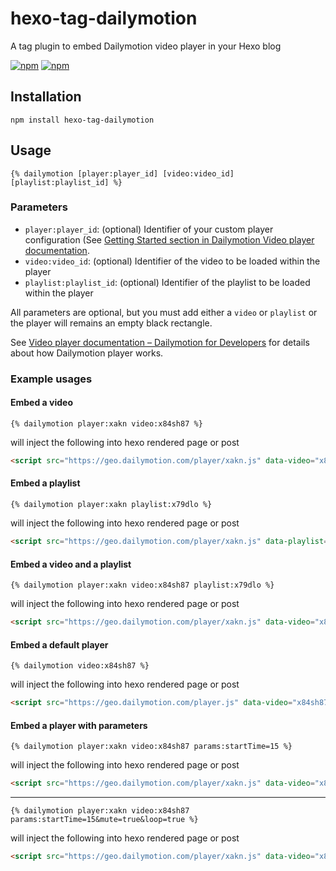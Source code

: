 # hexo-tag-dailymotion
A tag plugin to embed Dailymotion video player in your Hexo blog

[![npm](https://img.shields.io/npm/v/hexo-tag-dailymotion.svg)](https://www.npmjs.com/package/hexo-tag-dailymotion)  [![npm](https://img.shields.io/npm/l/hexo-tag-dailymotion.svg)](https://github.com/dharFr/hexo-tag-dailymotion/blob/main/LICENSE)


## Installation

```
npm install hexo-tag-dailymotion
```

## Usage 

```
{% dailymotion [player:player_id] [video:video_id] [playlist:playlist_id] %}
```

### Parameters

 - `player:player_id`: (optional) Identifier of your custom player configuration (See [Getting Started section in Dailymotion Video player documentation](https://developers.dailymotion.com/player/#getting-started). 
 - `video:video_id`: (optional) Identifier of the video to be loaded within the player
 - `playlist:playlist_id`: (optional) Identifier of the playlist to be loaded within the player

All parameters are optional, but you must add either a `video` or `playlist` or the player will remains an empty black rectangle.

See [Video player documentation – Dailymotion for Developers](https://developers.dailymotion.com/player/) for details about how Dailymotion player works.

### Example usages

#### Embed a video

```
{% dailymotion player:xakn video:x84sh87 %}

```
will inject the following into hexo rendered page or post
``` html
<script src="https://geo.dailymotion.com/player/xakn.js" data-video="x84sh87" ></script>
```

#### Embed a playlist

```
{% dailymotion player:xakn playlist:x79dlo %}

```
will inject the following into hexo rendered page or post
``` html
<script src="https://geo.dailymotion.com/player/xakn.js" data-playlist="x79dlo"></script>
```

#### Embed a video and a playlist

```
{% dailymotion player:xakn video:x84sh87 playlist:x79dlo %}

```
will inject the following into hexo rendered page or post
``` html
<script src="https://geo.dailymotion.com/player/xakn.js" data-video="x84sh87" data-playlist="x79dlo"></script>
```

#### Embed a default player

```
{% dailymotion video:x84sh87 %}

```
will inject the following into hexo rendered page or post
``` html
<script src="https://geo.dailymotion.com/player.js" data-video="x84sh87"></script>
```


#### Embed a player with parameters

```
{% dailymotion player:xakn video:x84sh87 params:startTime=15 %}

```
will inject the following into hexo rendered page or post
``` html
<script src="https://geo.dailymotion.com/player/xakn.js" data-video="x84sh87" data-params="startTime=15"></script>
```
---
```
{% dailymotion player:xakn video:x84sh87 params:startTime=15&mute=true&loop=true %}

```
will inject the following into hexo rendered page or post
``` html
<script src="https://geo.dailymotion.com/player/xakn.js" data-video="x84sh87" data-params="startTime=15&mute=true&loop=true"></script>
```
